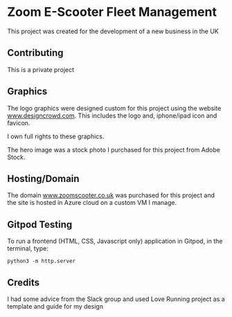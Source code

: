 # Zoom E-Scooter Fleet Management

This project was created for the development of a new business in the UK

## Contributing
This is a private project

## Graphics
The logo graphics were designed custom for this project using the 
website www.designcrowd.com. This includes the logo and, iphone/ipad icon and favicon.

I own full rights to these graphics.

The hero image was a stock photo I purchased for this project from Adobe Stock.

## Hosting/Domain
The domain www.zoomscooter.co.uk was purchased for this project and the site is 
hosted in Azure cloud on a custom VM I manage.

## Gitpod Testing

To run a frontend (HTML, CSS, Javascript only) application in Gitpod, in the terminal, type:

`python3 -m http.server`

## Credits
I had some advice from the Slack group and used Love Running project as a template and guide for my design
